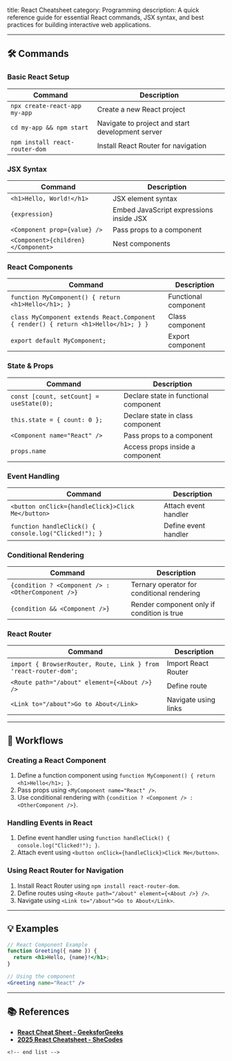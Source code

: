 title: React Cheatsheet
category: Programming
description: A quick reference guide for essential React commands, JSX syntax, and best practices for building interactive web applications.

---

## 🛠️ Commands

### **Basic React Setup**

| Command                          | Description                                      |
| -------------------------------- | ------------------------------------------------ |
| `npx create-react-app my-app`  | Create a new React project                       |
| `cd my-app && npm start`       | Navigate to project and start development server |
| `npm install react-router-dom` | Install React Router for navigation              |

### **JSX Syntax**

| Command                               | Description                             |
| ------------------------------------- | --------------------------------------- |
| `<h1>Hello, World!</h1>`            | JSX element syntax                      |
| `{expression}`                      | Embed JavaScript expressions inside JSX |
| `<Component prop={value} />`        | Pass props to a component               |
| `<Component>{children}</Component>` | Nest components                         |

### **React Components**

| Command                                                                               | Description          |
| ------------------------------------------------------------------------------------- | -------------------- |
| `function MyComponent() { return <h1>Hello</h1>; }`                                 | Functional component |
| `class MyComponent extends React.Component { render() { return <h1>Hello</h1>; } }` | Class component      |
| `export default MyComponent;`                                                       | Export component     |

### **State & Props**

| Command                                    | Description                           |
| ------------------------------------------ | ------------------------------------- |
| `const [count, setCount] = useState(0);` | Declare state in functional component |
| `this.state = { count: 0 };`             | Declare state in class component      |
| `<Component name="React" />`             | Pass props to a component             |
| `props.name`                             | Access props inside a component       |

### **Event Handling**

| Command                                                 | Description          |
| ------------------------------------------------------- | -------------------- |
| `<button onClick={handleClick}>Click Me</button>`     | Attach event handler |
| `function handleClick() { console.log("Clicked!"); }` | Define event handler |

### **Conditional Rendering**

| Command                                              | Description                                |
| ---------------------------------------------------- | ------------------------------------------ |
| `{condition ? <Component /> : <OtherComponent />}` | Ternary operator for conditional rendering |
| `{condition && <Component />}`                     | Render component only if condition is true |

### **React Router**

| Command                                                            | Description          |
| ------------------------------------------------------------------ | -------------------- |
| `import { BrowserRouter, Route, Link } from 'react-router-dom';` | Import React Router  |
| `<Route path="/about" element={<About />} />`                    | Define route         |
| `<Link to="/about">Go to About</Link>`                           | Navigate using links |

---

## 🔄 Workflows

### **Creating a React Component**

1. Define a function component using `function MyComponent() { return <h1>Hello</h1>; }`.
2. Pass props using `<MyComponent name="React" />`.
3. Use conditional rendering with `{condition ? <Component /> : <OtherComponent />}`.

### **Handling Events in React**

1. Define event handler using `function handleClick() { console.log("Clicked!"); }`.
2. Attach event using `<button onClick={handleClick}>Click Me</button>`.

### **Using React Router for Navigation**

1. Install React Router using `npm install react-router-dom`.
2. Define routes using `<Route path="/about" element={<About />} />`.
3. Navigate using `<Link to="/about">Go to About</Link>`.

---

## 💡 Examples

```jsx
// React Component Example
function Greeting({ name }) {
  return <h1>Hello, {name}!</h1>;
}

// Using the component
<Greeting name="React" />
```

---

## 📚 References

- **[React Cheat Sheet - GeeksforGeeks](https://www.geeksforgeeks.org/react-cheat-sheet/)**
- **[2025 React Cheatsheet - SheCodes](https://www.shecodes.io/cheatsheets/react)**

```
<!-- end list -->
```
